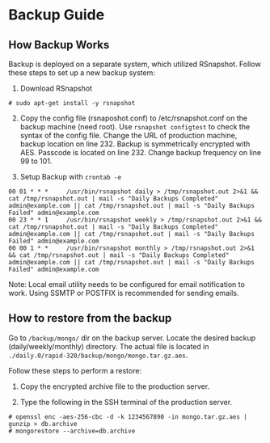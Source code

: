 # Backup Guide

## How Backup Works
Backup is deployed on a separate system, which utilized RSnapshot. Follow these steps to set up a new backup system:

1. Download RSnapshot
```
# sudo apt-get install -y rsnapshot
```

2. Copy the config file (rsnaposhot.conf) to /etc/rsnapshot.conf on the backup machine (need root).
Use `rsnapshot configtest` to check the syntax of the config file.
Change the URL of production machine, backup location on line 232.
Backup is symmetrically encrypted with AES. Passcode is located on line 232.
Change backup frequency on line 99 to 101.

3. Setup Backup with `crontab -e`
```
00 01 * * *     /usr/bin/rsnapshot daily > /tmp/rsnapshot.out 2>&1 && cat /tmp/rsnapshot.out | mail -s "Daily Backups Completed" admin@example.com || cat /tmp/rsnapshot.out | mail -s "Daily Backups Failed" admin@example.com
00 23 * * 1     /usr/bin/rsnapshot weekly > /tmp/rsnapshot.out 2>&1 && cat /tmp/rsnapshot.out | mail -s "Daily Backups Completed" admin@example.com || cat /tmp/rsnapshot.out | mail -s "Daily Backups Failed" admin@example.com
00 00 1 * *     /usr/bin/rsnapshot monthly > /tmp/rsnapshot.out 2>&1 && cat /tmp/rsnapshot.out | mail -s "Daily Backups Completed" admin@example.com || cat /tmp/rsnapshot.out | mail -s "Daily Backups Failed" admin@example.com
```

Note:
Local email utility needs to be configured for email notification to work. Using SSMTP or POSTFIX is recommended for sending emails.

## How to restore from the backup

Go to `/backup/mongo/` dir on the backup server. Locate the desired backup (daily/weekly/monthly) directory. The actual file is located in `./daily.0/rapid-320/backup/mongo/mongo.tar.gz.aes`.

Follow these steps to perform a restore:

1. Copy the encrypted archive file to the production server. 

2. Type the following in the SSH terminal of the production server.
```
# openssl enc -aes-256-cbc -d -k 1234567890 -in mongo.tar.gz.aes | gunzip > db.archive
# mongorestore --archive=db.archive
```
